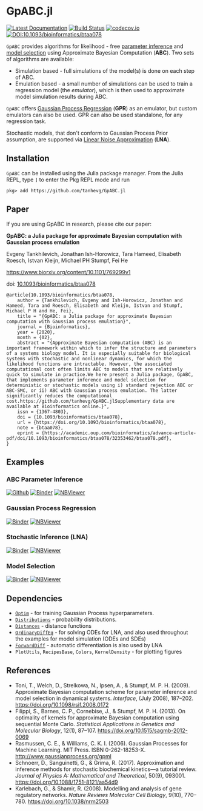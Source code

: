 # GpABC.jl

[![Latest Documentation](https://img.shields.io/badge/docs-latest-blue.svg)](https://tanhevg.github.io/GpABC.jl/latest)
[![Build Status](https://travis-ci.org/tanhevg/GpABC.jl.svg?branch=master)](https://travis-ci.org/tanhevg/GpABC.jl)
[![codecov.io](http://codecov.io/github/tanhevg/GpABC.jl/coverage.svg?branch=master)](http://codecov.io/github/tanhevg/GpABC.jl?branch=master)
[![DOI:10.1093/bioinformatics/btaa078](https://zenodo.org/badge/DOI/10.1093/bioinformatics/btaa078.svg)](https://doi.org/10.1093/bioinformatics/btaa078)



`GpABC` provides algorithms for likelihood - free [parameter inference](https://tanhevg.github.io/GpABC.jl/latest/overview-abc/) and [model selection](https://tanhevg.github.io/GpABC.jl/latest/overview-ms/) using Approximate Bayesian Computation (**ABC**). Two sets of algorithms are available:

* Simulation based - full simulations of the model(s) is done on each step of ABC.
* Emulation based - a small number of simulations can be used to train a regression model (the *emulator*), which is then used to approximate model simulation results during ABC.

`GpABC` offers [Gaussian Process Regression](https://tanhevg.github.io/GpABC.jl/latest/overview-gp/) (**GPR**) as an emulator, but custom emulators can also be used. GPR can also be used standalone, for any regression task.

Stochastic models, that don't conform to Gaussian Process Prior assumption, are supported via [Linear Noise Approximation](https://tanhevg.github.io/GpABC.jl/latest/overview-lna/) (**LNA**).


## Installation

`GpABC` can be installed using the Julia package manager.
From the Julia REPL, type `]` to enter the Pkg REPL mode and run

```
pkg> add https://github.com/tanhevg/GpABC.jl
```
## Paper

If you are using GpABC in research, please cite our paper:

**GpABC: a Julia package for approximate Bayesian computation with Gaussian process emulation**

Evgeny Tankhilevich, Jonathan Ish-Horowicz, Tara Hameed, Elisabeth Roesch, Istvan Kleijn, Michael PH Stumpf, Fei He

https://www.biorxiv.org/content/10.1101/769299v1

doi: [10.1093/bioinformatics/btaa078](https://doi.org/10.1093/bioinformatics/btaa078)

```
@article{10.1093/bioinformatics/btaa078,
    author = {Tankhilevich, Evgeny and Ish-Horowicz, Jonathan and Hameed, Tara and Roesch, Elisabeth and Kleijn, Istvan and Stumpf, Michael P H and He, Fei},
    title = "{GpABC: a Julia package for approximate Bayesian computation with Gaussian process emulation}",
    journal = {Bioinformatics},
    year = {2020},
    month = {02},
    abstract = "{Approximate Bayesian computation (ABC) is an important framework within which to infer the structure and parameters of a systems biology model. It is especially suitable for biological systems with stochastic and nonlinear dynamics, for which the likelihood functions are intractable. However, the associated computational cost often limits ABC to models that are relatively quick to simulate in practice.We here present a Julia package, GpABC, that implements parameter inference and model selection for deterministic or stochastic models using i) standard rejection ABC or ABC-SMC, or ii) ABC with Gaussian process emulation. The latter significantly reduces the computational cost.https://github.com/tanhevg/GpABC.jlSupplementary data are available at Bioinformatics online.}",
    issn = {1367-4803},
    doi = {10.1093/bioinformatics/btaa078},
    url = {https://doi.org/10.1093/bioinformatics/btaa078},
    note = {btaa078},
    eprint = {https://academic.oup.com/bioinformatics/advance-article-pdf/doi/10.1093/bioinformatics/btaa078/32353462/btaa078.pdf},
}
```

## Examples
### ABC Parameter Inference
[![Github](https://img.shields.io/badge/view-github-lightgrey?logo=github)](examples/abc-example.ipynb) [![Binder](https://mybinder.org/badge_logo.svg)](https://mybinder.org/v2/gh/tanhevg/GpABC.jl/master?filepath=examples%2Fabc-example.ipynb) [![NBViewer](https://img.shields.io/badge/render-nbviewer-orange.svg)](https://nbviewer.jupyter.org/github/tanhevg/GpABC.jl/blob/master/examples/abc-example.ipynb)
### Gaussian Process Regression
[![Binder](https://mybinder.org/badge_logo.svg)](https://mybinder.org/v2/gh/tanhevg/GpABC.jl/master?filepath=examples%2Fgp-example.ipynb) [![NBViewer](https://img.shields.io/badge/render-nbviewer-orange.svg)](https://nbviewer.jupyter.org/github/tanhevg/GpABC.jl/blob/master/examples/gp-example.ipynb)
### Stochastic Inference (LNA)
[![Binder](https://mybinder.org/badge_logo.svg)](https://mybinder.org/v2/gh/tanhevg/GpABC.jl/master?filepath=examples%2Flna-example.ipynb) [![NBViewer](https://img.shields.io/badge/render-nbviewer-orange.svg)](https://nbviewer.jupyter.org/github/tanhevg/GpABC.jl/blob/master/examples/lna-example.ipynb)
### Model Selection
[![Binder](https://mybinder.org/badge_logo.svg)](https://mybinder.org/v2/gh/tanhevg/GpABC.jl/master?filepath=examples%2Fmodel-selection-example.ipynb) [![NBViewer](https://img.shields.io/badge/render-nbviewer-orange.svg)](https://nbviewer.jupyter.org/github/tanhevg/GpABC.jl/blob/master/examples/model-selection-example.ipynb)

## Dependencies
-  [`Optim`](https://github.com/JuliaNLSolvers/Optim.jl) - for training Gaussian Process hyperparameters.
- [`Distributions`](https://github.com/JuliaStats/Distributions.jl) - probability distributions.
- [`Distances`](https://github.com/JuliaStats/Distances.jl) - distance functions
- [`OrdinaryDiffEq`](https://github.com/JuliaDiffEq/OrdinaryDiffEq.jl) - for solving ODEs for LNA, and also used throughout the examples for model simulation (ODEs and SDEs)
- [`ForwardDiff`](https://github.com/JuliaDiff/ForwardDiff.jl) - automatic differentiation is also used by LNA
- `PlotUtils`, `RecipesBase`, `Colors`, `KernelDensity` - for plotting figures

## References

- Toni, T., Welch, D., Strelkowa, N., Ipsen, A., & Stumpf, M. P. H. (2009). Approximate Bayesian computation scheme for parameter inference and model selection in dynamical systems. *Interface*, (July 2008), 187–202. https://doi.org/10.1098/rsif.2008.0172
- Filippi, S., Barnes, C. P., Cornebise, J., & Stumpf, M. P. H. (2013). On optimality of kernels for approximate Bayesian computation using sequential Monte Carlo. *Statistical Applications in Genetics and Molecular Biology*, 12(1), 87–107. https://doi.org/10.1515/sagmb-2012-0069
- Rasmussen, C. E., & Williams, C. K. I. (2006). Gaussian Processes for Machine Learning. MIT Press. ISBN 0-262-18253-X. http://www.gaussianprocess.org/gpml
- Schnoerr, D., Sanguinetti, G., & Grima, R. (2017). Approximation and inference methods for stochastic biochemical kinetics—a tutorial review. *Journal of Physics A: Mathematical and Theoretical*, 50(9), 093001. https://doi.org/10.1088/1751-8121/aa54d9
- Karlebach, G., & Shamir, R. (2008). Modelling and analysis of gene regulatory networks. *Nature Reviews Molecular Cell Biology*, 9(10), 770–780. https://doi.org/10.1038/nrm2503
